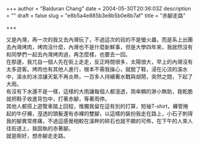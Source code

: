 +++
author = "Balduran Chang"
date = 2004-05-30T20:36:03Z
description = ""
draft = false
slug = "e8b5a4e885b3e8b5b0e8b7af"
title = "赤腳走路"

+++


又是內灣，再一次的我又去內灣玩了，不過這次的目的不是螢火蟲，而是系上出團去內灣烤肉，烤肉沒什麼，內灣也不是什麼新鮮事，但是大學四年來，我居然沒有和同學們一起去內灣烤肉過，再怎麼樣，也要去一回。  
 在那邊，我兀自一個人先在街上走走，反正時間很多，太陽很大，早上的內灣沒有太多遊客。烤肉也有其他人進行，根本不需我操心，就脫了鞋，浸在沁涼的溪水中，溪水的冰涼讓天氣不再炎熱，一百多人持續著水戰與胡鬧，突然之間，下起了大雨。  
 有沒有下水還不是一樣，這樣的大雨讓每個人都溼透，雨傘顯的渺小無助，我乾脆就把鞋子收進背包中，打著赤腳，等著雨停。  
 其他人都搭上遊覽車踏上回程，惟獨我留在這有別的打算，短袖T-shirt，褲管捲起的牛仔褲，溼透的頭髮還有赤裸的雙腳，以這樣的裝扮我走在路上，小石子刺得我的腳異常疼痛，不過這感覺相較在溪畔的碎石也就不顯的可佈，在下午的人來人往街道上，我固執的赤著腳。  
 就是剛好，想赤腳走走路。

